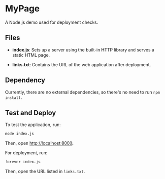 # MyPage

A Node.js demo used for deployment checks.

## Files

- **index.js**: Sets up a server using the built-in HTTP library and serves a static HTML page.

- **links.txt**: Contains the URL of the web application after deployment.

## Dependency

Currently, there are no external dependencies, so there's no need to run `npm install`.

## Test and Deploy

To test the application, run:

```bash
node index.js
```

Then, open [http://localhost:8000](http://localhost:8000).

For deployment, run:

```bash
forever index.js
```

Then, open the URL listed in `links.txt`.